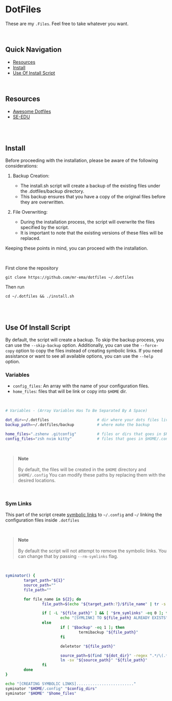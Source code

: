 # DotFiles
These are my `.Files`. Feel free to take whatever you want.

</br>

## Quick Navigation
- [Resources](https://github.com/mr-ema/dotfiles#resources)
- [Install](https://github.com/mr-ema/dotfiles#resources)
- [Use Of Install Script](https://github.com/mr-ema/dotfiles#use-of-install-script)

</br>

## Resources
- [Awesome Dotfiles](https://github.com/webpro/awesome-dotfiles)
- [SE-EDU](https://se-education.org/learningresources/contents/dotfiles/Dotfiles.html)

</br>
</br>

## Install
Before proceeding with the installation, please be aware of the following considerations:

1. Backup Creation:
    - The install.sh script will create a backup of the existing files under the .dotfiles/backup directory.
    - This backup ensures that you have a copy of the original files before they are overwritten.

2. File Overwriting:
    - During the installation process, the script will overwrite the files specified by the script.
    - It is important to note that the existing versions of these files will be replaced.

Keeping these points in mind, you can proceed with the installation.

</br>

First clone the repository
```
git clone https://github.com/mr-ema/dotfiles ~/.dotfiles
```
Then run
```
cd ~/.dotfiles && ./install.sh
```

</br>
</br>

## Use Of Install Script
By default, the script will create a backup. To skip the backup process,
you can use the `--skip-backup` option. Additionally, you can use the
`--force-copy` option to copy the files instead of creating symbolic
links. If you need assistance or want to see all available options,
you can use the `--help` option.

### Variables
- `config_files`: An array with the name of your configuration files.
- `home_files`: files that will be link or copy into `$HOME` dir.

</br>

```bash
# Variables - (Array Variables Has To Be Separated By A Space)

dot_dir=~/.dotfiles                     # dir where your dots files live
backup_path=~/.dotfiles/backup          # where make the backup

home_files=".zshenv .gitconfig"         # files or dirs that goes in $HOME
config_files="zsh nvim kitty"           # files that goes in $HOME/.config
```

</br>

> __Note__\
> \
> By default, the files will be created in the `$HOME` directory and `$HOME/.config`
> You can modify these paths by replacing them with the desired locations.

</br>

### Sym Links
This part of the script create [symbolic links](https://www.futurelearn.com/info/courses/linux-for-bioinformatics/0/steps/201767)
to `~/.config` and `~/` linking the configuration files inside `.dotfiles`

</br>

> __Note__\
> \
> By default the script will not attempt to remove the symbolic links.
> You can change that by passing `--rm-symlinks` flag.

</br>

```bash
syminator() {
        target_path="${1}"
        source_path=""
        file_path=""

        for file_name in ${2}; do
                file_path=$(echo "${target_path:?}/$file_name" | tr -s '/')

                if [ -L "${file_path}" ] && [ "$rm_symlinks" -eq 0 ]; then
                        echo "[SYMLINK] TO ${file_path} ALREADY EXISTS"
                else
                        if [ "$backup" -eq 1 ]; then
                                termibackup "${file_path}"
                        fi

                        deletetor "${file_path}"

                        source_path=$(find "${dot_dir}" -regex ".*/\(.*${file_name}.*\|.*\.${file_name}.*\)" | head -n 1)
                        ln -sv "${source_path}" "${file_path}"
                fi
        done
}

echo "[CREATING SYMBOLIC LINKS]........................."
syminator "$HOME/.config" "$config_dirs"
syminator "$HOME" "$home_files"
```
